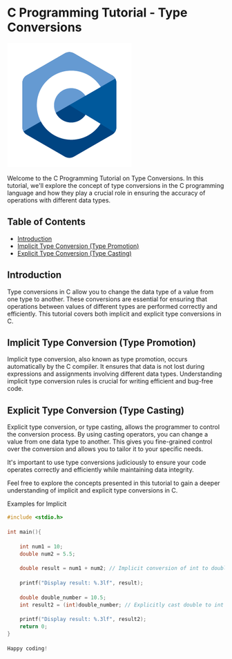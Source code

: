 # C Programming Tutorial - Type Conversions

![C Logo](https://raw.githubusercontent.com/github/explore/4e8650f5caebfceea1dd0eab7f3624915dfac1d4/topics/c/c.png)

Welcome to the C Programming Tutorial on Type Conversions. In this tutorial, we'll explore the concept of type conversions in the C programming language and how they play a crucial role in ensuring the accuracy of operations with different data types.

## Table of Contents

- [Introduction](#introduction)
- [Implicit Type Conversion (Type Promotion)](#implicit-type-conversion-type-promotion)
- [Explicit Type Conversion (Type Casting)](#explicit-type-conversion-type-casting)

## Introduction

Type conversions in C allow you to change the data type of a value from one type to another. These conversions are essential for ensuring that operations between values of different types are performed correctly and efficiently. This tutorial covers both implicit and explicit type conversions in C.

## Implicit Type Conversion (Type Promotion)

Implicit type conversion, also known as type promotion, occurs automatically by the C compiler. It ensures that data is not lost during expressions and assignments involving different data types. Understanding implicit type conversion rules is crucial for writing efficient and bug-free code.

## Explicit Type Conversion (Type Casting)

Explicit type conversion, or type casting, allows the programmer to control the conversion process. By using casting operators, you can change a value from one data type to another. This gives you fine-grained control over the conversion and allows you to tailor it to your specific needs.

It's important to use type conversions judiciously to ensure your code operates correctly and efficiently while maintaining data integrity.

Feel free to explore the concepts presented in this tutorial to gain a deeper understanding of implicit and explicit type conversions in C.

Examples for Implicit

```c
#include <stdio.h>

int main(){

    int num1 = 10;
    double num2 = 5.5;

    double result = num1 + num2; // Implicit conversion of int to double

    printf("Display result: %.3lf", result);
    
    double double_number = 10.5;
    int result2 = (int)double_number; // Explicitly cast double to int

    printf("Display result: %.3lf", result2);
    return 0;
}

Happy coding!
